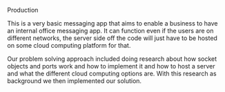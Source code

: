 Production

This is a very basic messaging app that aims to enable a business to have an internal office messaging app. It can function even if the users are on different networks, the server side off the code will just have to be hosted on some cloud computing platform for that.

Our problem solving approach included doing research about how socket objects and ports work and how to implement it and how to host a server and what the different cloud computing options are. With this research as background we then implemented our solution.
